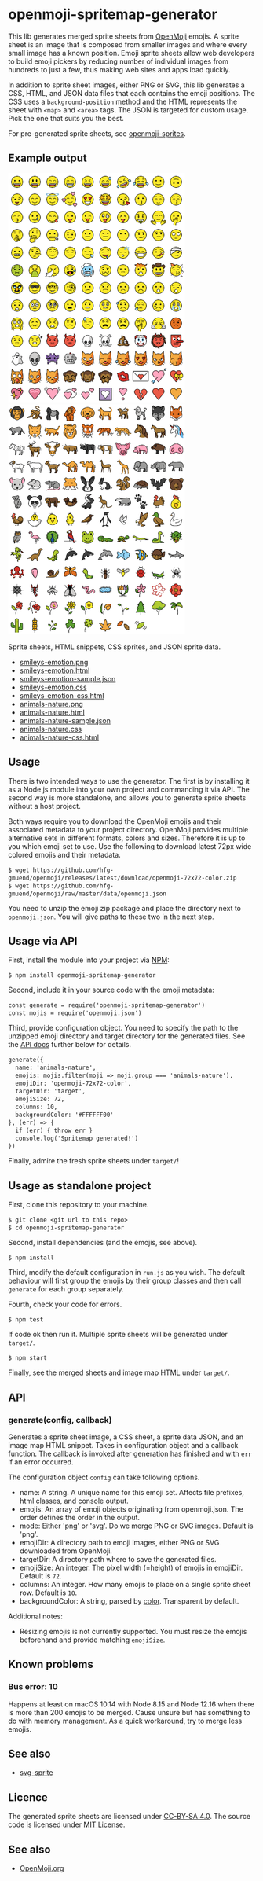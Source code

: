 # openmoji-spritemap-generator

This lib generates merged sprite sheets from [OpenMoji](https://openmoji.org/) emojis. A sprite sheet is an image that is composed from smaller images and where every small image has a known position. Emoji sprite sheets allow web developers to build emoji pickers by reducing number of individual images from hundreds to just a few, thus making web sites and apps load quickly.

In addition to sprite sheet images, either PNG or SVG, this lib generates a CSS, HTML, and JSON data files that each contains the emoji positions. The CSS uses a `background-position` method and the HTML represents the sheet with `<map>` and `<area>` tags. The JSON is targeted for custom usage. Pick the one that suits you the best.

For pre-generated sprite sheets, see [openmoji-sprites](https://axelpale.github.io/openmoji-sprites/).

## Example output

![Smileys Emotion](doc/smileys-emotion-sample.png)&nbsp; &nbsp;![Animals Nature](doc/animals-nature-sample.png)

Sprite sheets, HTML snippets, CSS sprites, and JSON sprite data.
- [smileys-emotion.png](doc/smileys-emotion.png)
- [smileys-emotion.html](doc/smileys-emotion.html)
- [smileys-emotion-sample.json](doc/smileys-emotion-sample.json)
- [smileys-emotion.css](doc/smileys-emotion.css)
- [smileys-emotion-css.html](doc/smileys-emotion-css.html)
- [animals-nature.png](doc/animals-nature.png)
- [animals-nature.html](doc/animals-nature.html)
- [animals-nature-sample.json](doc/animals-nature-sample.json)
- [animals-nature.css](doc/animals-nature.css)
- [animals-nature-css.html](doc/animals-nature-css.html)

## Usage

There is two intended ways to use the generator. The first is by installing it as a Node.js module into your own project and commanding it via API. The second way is more standalone, and allows you to generate sprite sheets without a host project.

Both ways require you to download the OpenMoji emojis and their associated metadata to your project directory. OpenMoji provides multiple alternative sets in different formats, colors and sizes. Therefore it is up to you which emoji set to use. Use the following to download latest 72px wide colored emojis and their metadata.

    $ wget https://github.com/hfg-gmuend/openmoji/releases/latest/download/openmoji-72x72-color.zip
    $ wget https://github.com/hfg-gmuend/openmoji/raw/master/data/openmoji.json

You need to unzip the emoji zip package and place the directory next to `openmoji.json`. You will give paths to these two in the next step.

## Usage via API

First, install the module into your project via [NPM](https://www.npmjs.com/package/openmoji-spritemap-generator):

    $ npm install openmoji-spritemap-generator

Second, include it in your source code with the emoji metadata:

    const generate = require('openmoji-spritemap-generator')
    const mojis = require('openmoji.json')

Third, provide configuration object. You need to specify the path to the unzipped emoji directory and target directory for the generated files. See the [API docs](#api) further below for details.

    generate({
      name: 'animals-nature',
      emojis: mojis.filter(moji => moji.group === 'animals-nature'),
      emojiDir: 'openmoji-72x72-color',
      targetDir: 'target',
      emojiSize: 72,
      columns: 10,
      backgroundColor: '#FFFFFF00'
    }, (err) => {
      if (err) { throw err }
      console.log('Spritemap generated!')
    })

Finally, admire the fresh sprite sheets under `target/`!

## Usage as standalone project

First, clone this repository to your machine.

    $ git clone <git url to this repo>
    $ cd openmoji-spritemap-generator

Second, install dependencies (and the emojis, see above).

    $ npm install

Third, modify the default configuration in `run.js` as you wish. The default behaviour will first group the emojis by their group classes and then call `generate` for each group separately.

Fourth, check your code for errors.

    $ npm test

If code ok then run it. Multiple sprite sheets will be generated under `target/`.

    $ npm start

Finally, see the merged sheets and image map HTML under `target/`.

## API

### generate(config, callback)

Generates a sprite sheet image, a CSS sheet, a sprite data JSON, and an image map HTML snippet. Takes in configuration object and a callback function. The callback is invoked after generation has finished and with `err` if an error occurred.

The configuration object `config` can take following options.

- name: A string. A unique name for this emoji set. Affects file prefixes, html classes, and console output.
- emojis: An array of emoji objects originating from openmoji.json. The order defines the order in the output.
- mode: Either 'png' or 'svg'. Do we merge PNG or SVG images. Default is 'png'.
- emojiDir: A directory path to emoji images, either PNG or SVG downloaded from OpenMoji.
- targetDir: A directory path where to save the generated files.
- emojiSize: An integer. The pixel width (=height) of emojis in emojiDir. Default is `72`.
- columns: An integer. How many emojis to place on a single sprite sheet row. Default is `10`.
- backgroundColor: A string, parsed by [color](https://www.npmjs.com/package/color). Transparent by default.

Additional notes:
- Resizing emojis is not currently supported. You must resize the emojis beforehand and provide matching `emojiSize`.

## Known problems

### Bus error: 10

Happens at least on macOS 10.14 with Node 8.15 and Node 12.16 when there is more than 200 emojis to be merged. Cause unsure but has something to do with memory management. As a quick workaround, try to merge less emojis.

## See also

- [svg-sprite](https://www.npmjs.com/package/svg-sprite)

## Licence

The generated sprite sheets are licensed under [CC-BY-SA 4.0](https://creativecommons.org/licenses/by-sa/4.0/). The source code is licensed under [MIT License](LICENSE).

## See also

- [OpenMoji.org](https://openmoji.org/)
